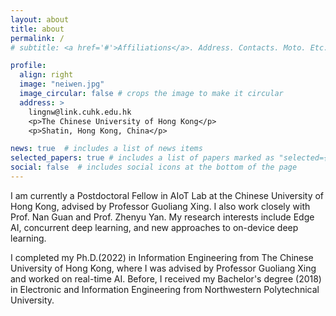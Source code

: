 ```yaml
---
layout: about
title: about
permalink: /
# subtitle: <a href='#'>Affiliations</a>. Address. Contacts. Moto. Etc.

profile:
  align: right
  image: "neiwen.jpg"
  image_circular: false # crops the image to make it circular
  address: >
    lingnw@link.cuhk.edu.hk
    <p>The Chinese University of Hong Kong</p>
    <p>Shatin, Hong Kong, China</p>

news: true  # includes a list of news items
selected_papers: true # includes a list of papers marked as "selected={true}"
social: false  # includes social icons at the bottom of the page
---
```








I am currently a Postdoctoral Fellow in AIoT Lab at the Chinese University of Hong Kong, advised by Professor Guoliang Xing. 
I also work closely with Prof. Nan Guan and Prof. Zhenyu Yan.
My research interests include Edge AI, concurrent deep learning, and new approaches to on-device deep learning.

I completed my Ph.D.(2022) in Information Engineering from The Chinese University of Hong Kong, where I was advised by Professor Guoliang Xing and worked on real-time AI. Before, I received my Bachelor's degree (2018) in Electronic and Information Engineering from Northwestern Polytechnical University.

<!-- Write your biography here. Tell the world about yourself. Link to your favorite [subreddit](http://reddit.com). You can put a picture in, too. The code is already in, just name your picture `prof_pic.jpg` and put it in the `img/` folder.

Put your address / P.O. box / other info right below your picture. You can also disable any these elements by editing `profile` property of the YAML header of your `_pages/about.md`. Edit `_bibliography/papers.bib` and Jekyll will render your [publications page](/al-folio/publications/) automatically.

Link to your social media connections, too. This theme is set up to use [Font Awesome icons](http://fortawesome.github.io/Font-Awesome/) and [Academicons](https://jpswalsh.github.io/academicons/), like the ones below. Add your Facebook, Twitter, LinkedIn, Google Scholar, or just disable all of them. -->
